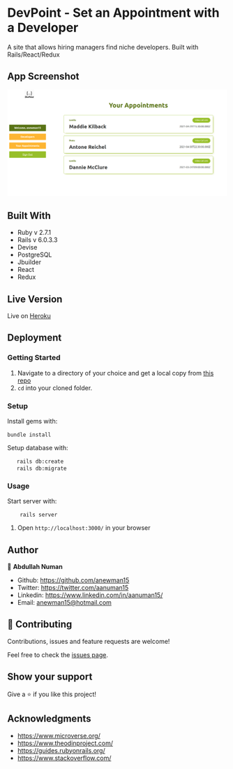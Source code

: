 # DevPoint - Set an Appointment with a Developer
A site that allows hiring managers find niche developers. Built with Rails/React/Redux

## App Screenshot
![app screenshot](./app-screenshot.png)

## Built With

* Ruby v 2.7.1
* Rails v 6.0.3.3
* Devise
* PostgreSQL
* Jbuilder
* React
* Redux

## Live Version
Live on [Heroku](https://anewman15-deve-point.herokuapp.com/)

## Deployment

### Getting Started

1. Navigate to a directory of your choice and get a local copy from [this repo](https://github.com/anewman15/dev-point/)
2. `cd` into your cloned folder.

### Setup

Install gems with:

```
bundle install
```

Setup database with:

```
   rails db:create
   rails db:migrate
```

### Usage

Start server with:

```
    rails server
```

1. Open `http://localhost:3000/` in your browser


## Author
👤 **Abdullah Numan**

- Github:   https://github.com/anewman15
- Twitter:  https://twitter.com/aanuman15
- Linkedin: https://www.linkedin.com/in/aanuman15/
- Email:    anewman15@hotmail.com

## 🤝 Contributing

Contributions, issues and feature requests are welcome!

Feel free to check the [issues page](https://github.com/anewman15/dev-point/issues/).

## Show your support

Give a ⭐️ if you like this project!


## Acknowledgments

- https://www.microverse.org/
- https://www.theodinproject.com/
- https://guides.rubyonrails.org/
- https://www.stackoverflow.com/
